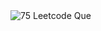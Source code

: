 
<img src="https://github.com/user-attachments/assets/e905f4ce-e422-4ee6-a7f0-180715a6830f" alt="75 Leetcode Que">